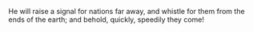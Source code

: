He will raise a signal for nations far away, and whistle for them from the ends of the earth; and behold, quickly, speedily they come!
